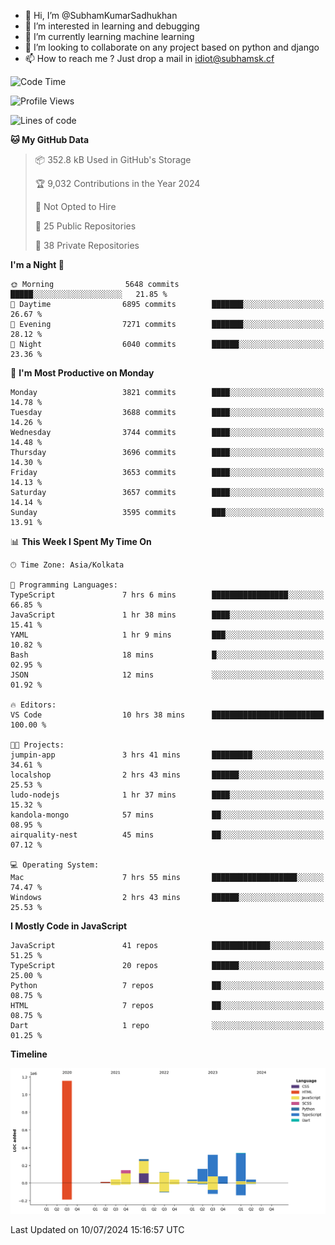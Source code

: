 - 👋 Hi, I’m @SubhamKumarSadhukhan
- 👀 I’m interested in learning and debugging
- 🌱 I’m currently learning machine learning
- 💞️ I’m looking to collaborate on any project based on python and django
- 📫 How to reach me ?
      Just drop a mail in idiot@subhamsk.cf

<!---
SubhamKumarSadhukhan/SubhamKumarSadhukhan is a ✨ special ✨ repository because its `README.md` (this file) appears on your GitHub profile.
You can click the Preview link to take a look at your changes.
--->


<!--START_SECTION:waka-->
![Code Time](http://img.shields.io/badge/Code%20Time-2%2C291%20hrs%205%20mins-blue)

![Profile Views](http://img.shields.io/badge/Profile%20Views-0-blue)

![Lines of code](https://img.shields.io/badge/From%20Hello%20World%20I%27ve%20Written-2.7%20million%20lines%20of%20code-blue)

**🐱 My GitHub Data** 

> 📦 352.8 kB Used in GitHub's Storage 
 > 
> 🏆 9,032 Contributions in the Year 2024
 > 
> 🚫 Not Opted to Hire
 > 
> 📜 25 Public Repositories 
 > 
> 🔑 38 Private Repositories 
 > 
**I'm a Night 🦉** 

```text
🌞 Morning                5648 commits        █████░░░░░░░░░░░░░░░░░░░░   21.85 % 
🌆 Daytime                6895 commits        ███████░░░░░░░░░░░░░░░░░░   26.67 % 
🌃 Evening                7271 commits        ███████░░░░░░░░░░░░░░░░░░   28.12 % 
🌙 Night                  6040 commits        ██████░░░░░░░░░░░░░░░░░░░   23.36 % 
```
📅 **I'm Most Productive on Monday** 

```text
Monday                   3821 commits        ████░░░░░░░░░░░░░░░░░░░░░   14.78 % 
Tuesday                  3688 commits        ████░░░░░░░░░░░░░░░░░░░░░   14.26 % 
Wednesday                3744 commits        ████░░░░░░░░░░░░░░░░░░░░░   14.48 % 
Thursday                 3696 commits        ████░░░░░░░░░░░░░░░░░░░░░   14.30 % 
Friday                   3653 commits        ████░░░░░░░░░░░░░░░░░░░░░   14.13 % 
Saturday                 3657 commits        ████░░░░░░░░░░░░░░░░░░░░░   14.14 % 
Sunday                   3595 commits        ███░░░░░░░░░░░░░░░░░░░░░░   13.91 % 
```


📊 **This Week I Spent My Time On** 

```text
🕑︎ Time Zone: Asia/Kolkata

💬 Programming Languages: 
TypeScript               7 hrs 6 mins        █████████████████░░░░░░░░   66.85 % 
JavaScript               1 hr 38 mins        ████░░░░░░░░░░░░░░░░░░░░░   15.41 % 
YAML                     1 hr 9 mins         ███░░░░░░░░░░░░░░░░░░░░░░   10.82 % 
Bash                     18 mins             █░░░░░░░░░░░░░░░░░░░░░░░░   02.95 % 
JSON                     12 mins             ░░░░░░░░░░░░░░░░░░░░░░░░░   01.92 % 

🔥 Editors: 
VS Code                  10 hrs 38 mins      █████████████████████████   100.00 % 

🐱‍💻 Projects: 
jumpin-app               3 hrs 41 mins       █████████░░░░░░░░░░░░░░░░   34.61 % 
localshop                2 hrs 43 mins       ██████░░░░░░░░░░░░░░░░░░░   25.53 % 
ludo-nodejs              1 hr 37 mins        ████░░░░░░░░░░░░░░░░░░░░░   15.32 % 
kandola-mongo            57 mins             ██░░░░░░░░░░░░░░░░░░░░░░░   08.95 % 
airquality-nest          45 mins             ██░░░░░░░░░░░░░░░░░░░░░░░   07.12 % 

💻 Operating System: 
Mac                      7 hrs 55 mins       ███████████████████░░░░░░   74.47 % 
Windows                  2 hrs 43 mins       ██████░░░░░░░░░░░░░░░░░░░   25.53 % 
```

**I Mostly Code in JavaScript** 

```text
JavaScript               41 repos            █████████████░░░░░░░░░░░░   51.25 % 
TypeScript               20 repos            ██████░░░░░░░░░░░░░░░░░░░   25.00 % 
Python                   7 repos             ██░░░░░░░░░░░░░░░░░░░░░░░   08.75 % 
HTML                     7 repos             ██░░░░░░░░░░░░░░░░░░░░░░░   08.75 % 
Dart                     1 repo              ░░░░░░░░░░░░░░░░░░░░░░░░░   01.25 % 
```



**Timeline**

![Lines of Code chart](https://raw.githubusercontent.com/SubhamKumarSadhukhan/SubhamKumarSadhukhan/main/assets/bar_graph.png)


 Last Updated on 10/07/2024 15:16:57 UTC
<!--END_SECTION:waka-->
